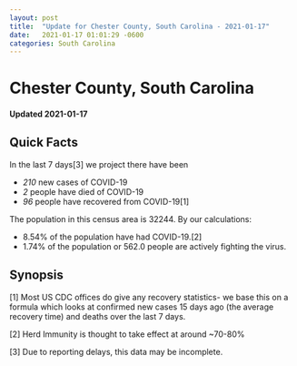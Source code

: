 ```yaml
---
layout: post
title:  "Update for Chester County, South Carolina - 2021-01-17"
date:   2021-01-17 01:01:29 -0600
categories: South Carolina
---
```


# Chester County, South Carolina
#### Updated 2021-01-17

## Quick Facts

In the last 7 days[3] we project there have been
- *210* new cases of COVID-19
- *2* people have died of COVID-19
- *96* people have recovered from COVID-19[1]

The population in this census area is 32244. By our calculations:
- 8.54% of the population have had COVID-19.[2]
- 1.74% of the population or 562.0 people are actively fighting the virus.

## Synopsis




[1] Most US CDC offices do give any recovery statistics- we base this on a formula which looks at confirmed new cases
15 days ago (the average recovery time) and deaths over the last 7 days.

[2] Herd Immunity is thought to take effect at around ~70-80%

[3] Due to reporting delays, this data may be incomplete.
 
    